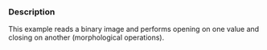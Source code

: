 ### Description

This example reads a binary image and performs opening on one value and closing on another (morphological operations).
